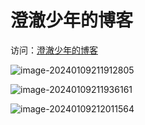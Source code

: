# 澄澈少年的博客
访问：[澄澈少年的博客](https://gotojava.cn/)

![image-20240109211912805](https://qiniu-image.gotojava.cn/blog/image-20240109211912805.png)

![image-20240109211936161](https://qiniu-image.gotojava.cn/blog/image-20240109211936161.png)

![image-20240109212011564](https://qiniu-image.gotojava.cn/blog/image-20240109212011564.png)
